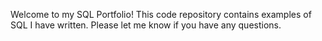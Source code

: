 Welcome to my SQL Portfolio! This code repository contains examples of SQL I have written.
Please let me know if you have any questions. 
